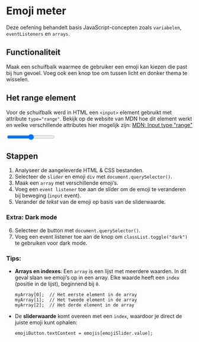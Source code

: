 # Emoji meter

Deze oefening behandelt basis JavaScript-concepten zoals `variabelen`, `eventListeners` en `arrays`.

## Functionaliteit

Maak een schuifbalk waarmee de gebruiker een emoji kan kiezen die past bij hun gevoel. Voeg ook een knop toe om tussen licht en donker thema te wisselen.

## Het range element

Voor de schuifbalk werd in HTML een `<input>` element gebruikt met attribute `type="range"`. Bekijk op de website van MDN hoe dit element werkt en welke verschillende attributes hier mogelijk zijn:
[MDN: Input type "range"](https://developer.mozilla.org/en-US/docs/Web/HTML/Element/input/range)

<Input type="range">

## Stappen

1. Analyseer de aangeleverde HTML & CSS bestanden.
2. Selecteer de `slider` en emoji `div` met `document.querySelector()`.
3. Maak een `array` met verschillende emoji’s.
4. Voeg een `event listener` toe aan de slider om de emoji te veranderen bij beweging (`input` event).
5. Verander de _tekst_ van de emoji op basis van de sliderwaarde.

### Extra: Dark mode

6. Selecteer de button met `document.querySelector()`.
7. Voeg een event listener toe aan de knop om `classList.toggle("dark")` te gebruiken voor dark mode.

### Tips:

- **Arrays en indexes**: Een `array` is een lijst met meerdere waarden. In dit geval slaan we emoji’s op in een array. Elke waarde heeft een `index` (positie in de lijst), beginnend bij `0`.
  ```
  myArray[0];  // Het eerste element in de array
  myArray[1];  // Het tweede element in de array
  myArray[2];  // Het derde element in de array
  ```
- De **sliderwaarde** komt overeen met een `index`, waardoor je direct de juiste emoji kunt ophalen:
  ```
  emojiButton.textContent = emojis[emojiSlider.value];
  ```
